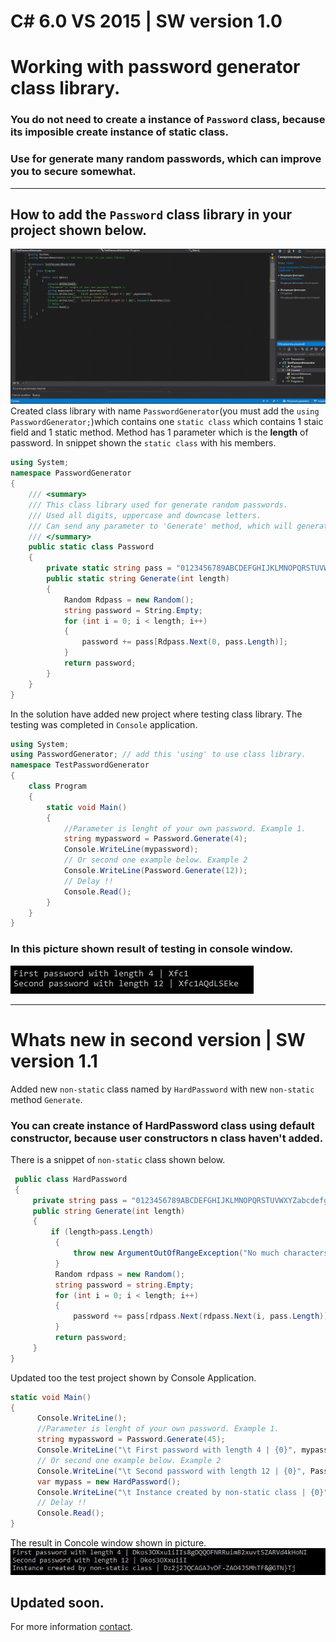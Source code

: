 # C# 6.0 VS 2015 | SW version 1.0
# Working with password generator class library.
### You do not need to create a instance of `Password` class, because its imposible create instance of static class.
### Use for generate many random passwords, which can improve you to secure somewhat.
___
## How to add the `Password` class library in your project shown below.
![How to add the class library](https://github.com/narekye/Password_generator/blob/master/GIF.gif)
Created class library with name `PasswordGenerator`(you must add the `using PasswordGenerator;`)which contains one `static class` which contains 1 staic field and 1 static method.
Method has 1 parameter which is the **length** of password.
In snippet shown the `static class` with his members.
```C#
using System;
namespace PasswordGenerator
{
    /// <summary>
    /// This class library used for generate random passwords. 
    /// Used all digits, uppercase and downcase letters.
    /// Can send any parameter to 'Generate' method, which will generate password with sended count length.
    /// </summary>
    public static class Password
    {
        private static string pass = "0123456789ABCDEFGHIJKLMNOPQRSTUVWXYZabcdefghijklmnopqrstuvwxyz";
        public static string Generate(int length)
        {
            Random Rdpass = new Random();
            string password = String.Empty;
            for (int i = 0; i < length; i++)
            {
                password += pass[Rdpass.Next(0, pass.Length)];
            }
            return password;
        }
    }
}
```
In the solution have added new project where testing class library. The testing was completed in `Console` application.
```C#
using System;
using PasswordGenerator; // add this 'using' to use class library.
namespace TestPasswordGenerator
{
    class Program
    {
        static void Main()
        {
            //Parameter is lenght of your own password. Example 1.
            string mypassword = Password.Generate(4);
            Console.WriteLine(mypassword);
            // Or second one example below. Example 2
            Console.WriteLine(Password.Generate(12));
            // Delay !!
            Console.Read();
        }
    }
}
```
### In this picture shown result of testing in console window.
![Result](https://github.com/narekye/Password_generator/blob/master/passwordsnippet.JPG)
___
# Whats new in second version | SW version 1.1
Added new `non-static` class named by `HardPassword` with new `non-static` method `Generate`.
### You can create instance of HardPassword class using default constructor, because user constructors n class haven't added.
There is a snippet of `non-static` class shown below.
```C#
 public class HardPassword
 {
     private string pass = "0123456789ABCDEFGHIJKLMNOPQRSTUVWXYZabcdefghijklmnopqrstuvwxyz~!@#$%^&*()-_=+|}{}:;',./";
     public string Generate(int length)
     {
         if (length>pass.Length)
          {
              throw new ArgumentOutOfRangeException("No much characters");
          }
          Random rdpass = new Random();
          string password = string.Empty;
          for (int i = 0; i < length; i++)
          {
              password += pass[rdpass.Next(rdpass.Next(i, pass.Length))];
          }
          return password; 
     }
}
```
Updated too the test project shown by Console Application.
```C#
static void Main()
{
      Console.WriteLine();
      //Parameter is lenght of your own password. Example 1.
      string mypassword = Password.Generate(45);
      Console.WriteLine("\t First password with length 4 | {0}", mypassword);
      // Or second one example below. Example 2
      Console.WriteLine("\t Second password with length 12 | {0}", Password.Generate(12));
      var mypass = new HardPassword();
      Console.WriteLine("\t Instance created by non-static class | {0}" ,mypass.Generate(34));
      // Delay !!
      Console.Read();
}
```
The result in Concole window shown in picture.
![result](https://github.com/narekye/Password_generator/blob/master/my.JPG)
## Updated soon.
For more information [contact](https://github.com/narekye).
